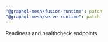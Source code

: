 ```yaml
---
"@graphql-mesh/fusion-runtime": patch
"@graphql-mesh/serve-runtime": patch
---
```


Readiness and healthcheck endpoints
